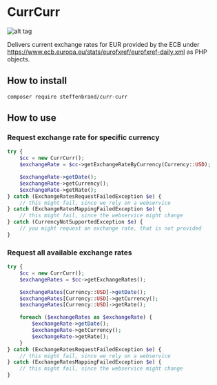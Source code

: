 # CurrCurr
![alt tag](https://travis-ci.org/steffenbrand/ezb-exchange-rates.svg?branch=master)

Delivers current exchange rates for EUR provided by the ECB under https://www.ecb.europa.eu/stats/eurofxref/eurofxref-daily.xml as PHP objects.

## How to install

```
composer require steffenbrand/curr-curr
```

## How to use

### Request exchange rate for specific currency

```php
try {
    $cc = new CurrCurr();
    $exchangeRate = $cc->getExchangeRateByCurrency(Currency::USD);

    $exchangeRate->getDate();
    $exchangeRate->getCurrency();
    $exchangeRate->getRate();
} catch (ExchangeRatesRequestFailedException $e) {
    // this might fail, since we rely on a webservice
} catch (ExchangeRatesMappingFailedException $e) {
    // this might fail, since the webservice might change
} catch (CurrencyNotSupportedException $e) {
    // you might request an exchange rate, that is not provided
}
```

### Request all available exchange rates

```php
try {
    $cc = new CurrCurr();
    $exchangeRates = $cc->getExchangeRates();

    $exchangeRates[Currency::USD]->getDate();
    $exchangeRates[Currency::USD]->getCurrency();
    $exchangeRates[Currency::USD]->getRate();

    foreach ($exchangeRates as $exchangeRate) {
        $exchangeRate->getDate();
        $exchangeRate->getCurrency();
        $exchangeRate->getRate();
    }
} catch (ExchangeRatesRequestFailedException $e) {
    // this might fail, since we rely on a webservice
} catch (ExchangeRatesMappingFailedException $e) {
    // this might fail, since the webservice might change
}
```
